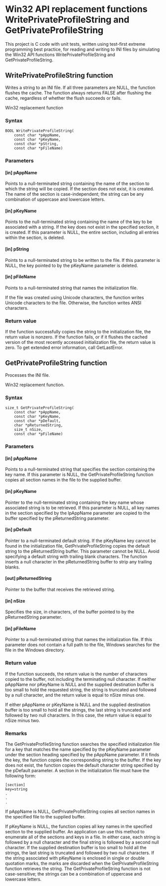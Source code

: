 # Win32 API replacement functions WritePrivateProfileString and GetPrivateProfileString

This project is C code with unit tests, written using test-first extreme
programming best practice, for reading and writing to INI files by simulating the
Win32 API functions WritePrivateProfileString and GetPrivateProfileString.

## WritePrivateProfileString function

Writes a string to an INI file. If all three parameters are NULL,
the function flushes the cache. The function always returns FALSE
after flushing the cache, regardless of whether the flush succeeds or fails.

Win32 replacement function

### Syntax

    BOOL WritePrivateProfileString(
        const char *pAppName,
        const char *pKeyName,
        const char *pString,
        const char *pFileName)

### Parameters

#### [in] pAppName

Points to a null-terminated string containing the name
of the section to which the string will be copied.
If the section does not exist, it is created.
The name of the section is case-independent;
the string can be any combination of uppercase and lowercase letters.

#### [in] pKeyName

Points to the null-terminated string containing the name
of the key to be associated with a string.
If the key does not exist in the specified section,
it is created. If this parameter is NULL,
the entire section, including all entries within the section,
is deleted.

#### [in] pString

Points to a null-terminated string to be written to the file.
If this parameter is NULL, the key pointed to by the pKeyName parameter is deleted.

#### [in] pFileName

Points to a null-terminated string that names the initialization file.

If the file was created using Unicode characters,
the function writes Unicode characters to the file.
Otherwise, the function writes ANSI characters.

### Return value

 If the function successfully copies the string to the initialization file,
 the return value is nonzero.
 If the function fails, or if it flushes the cached version
 of the most recently accessed initialization file,
 the return value is zero. 
 To get extended error information, call GetLastError.

## GetPrivateProfileString function

Processes the INI file.

Win32 replacement function.

### Syntax

    size_t GetPrivateProfileString(
        const char *pAppName,
        const char *pKeyName,
        const char *pDefault,
        char *pReturnedString,
        size_t nSize,
        const char *pFileName)

### Parameters

#### [in] pAppName

Points to a null-terminated string
that specifies the section containing the key name.
If this parameter is NULL, the GetPrivateProfileString
function copies all section names in the file to the
supplied buffer.

#### [in] pKeyName

Pointer to the null-terminated string
containing the key name whose associated string is
to be retrieved. If this parameter is NULL, all key
names in the section specified by the lpAppName
parameter are copied to the buffer specified by
the pReturnedString parameter.
 
#### [in] pDefault

Pointer to a null-terminated default
string. If the pKeyName key cannot be found in the
initialization file, GetPrivateProfileString copies
the default string to the pReturnedString buffer.
This parameter cannot be NULL. Avoid specifying a
default string with trailing blank characters.
The function inserts a null character in the
pReturnedString buffer to strip any trailing blanks.

#### [out] pReturnedString
 
Pointer to the buffer that receives the retrieved string.

#### [in] nSize

Specifies the size, in characters, of the
buffer pointed to by the pReturnedString parameter.

#### [in] pFileName

Pointer to a null-terminated string
that names the initialization file. If this parameter
does not contain a full path to the file, Windows
searches for the file in the Windows directory.

### Return value

If the function succeeds, the return value is the
number of characters copied to the buffer, not
including the terminating null character.
If neither pAppName nor pKeyName is NULL and the
supplied destination buffer is too small to hold the
requested string, the string is truncated and followed
by a null character, and the return value is equal
to nSize minus one.

If either pAppName or pKeyName is NULL and the
supplied destination buffer is too small to hold
all the strings, the last string is truncated and
followed by two null characters. In this case,
the return value is equal to nSize minus two.

 ### Remarks

 The GetPrivateProfileString function searches the
 specified initialization file for a key that matches
 the name specified by the pKeyName parameter under
 the section heading specified by the pAppName parameter.
 If it finds the key, the function copies the
 corresponding string to the buffer. If the key does
 not exist, the function copies the default character
 string specified by the pDefault parameter. A section
 in the initialization file must have the following form:
 
    [section]
    key=string
    .
    .
    .

If pAppName is NULL, GetPrivateProfileString copies
all section names in the specified file to the supplied
buffer.

If pKeyName is NULL, the function copies all
key names in the specified section to the supplied
buffer. An application can use this method to enumerate
all of the sections and keys in a file. In either case,
each string is followed by a null character and the
final string is followed by a second null character.
If the supplied destination buffer is too small to hold
all the strings, the last string is truncated and
followed by two null characters.
If the string associated with pKeyName is enclosed
in single or double quotation marks, the marks are
discarded when the GetPrivateProfileString function
retrieves the string.
The GetPrivateProfileString function is not case-sensitive;
the strings can be a combination of uppercase and
lowercase letters.
